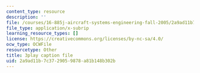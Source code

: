```yaml
---
content_type: resource
description: ''
file: /courses/16-885j-aircraft-systems-engineering-fall-2005/2a9ad11b7c3729059878a81b148b302b_hzW2ZBtzrUE.srt
file_type: application/x-subrip
learning_resource_types: []
license: https://creativecommons.org/licenses/by-nc-sa/4.0/
ocw_type: OCWFile
resourcetype: Other
title: 3play caption file
uid: 2a9ad11b-7c37-2905-9878-a81b148b302b
---
```

